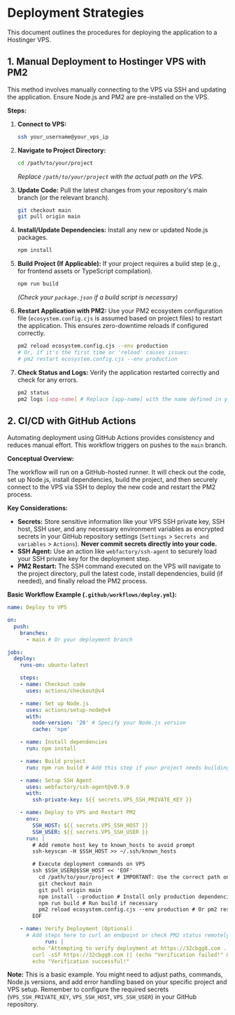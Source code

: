 # Deployment Strategies

This document outlines the procedures for deploying the application to a Hostinger VPS.

## 1. Manual Deployment to Hostinger VPS with PM2

This method involves manually connecting to the VPS via SSH and updating the application. Ensure Node.js and PM2 are pre-installed on the VPS.

**Steps:**

1.  **Connect to VPS:**
    ```bash
    ssh your_username@your_vps_ip
    ```

2.  **Navigate to Project Directory:**
    ```bash
    cd /path/to/your/project
    ```
    *Replace `/path/to/your/project` with the actual path on the VPS.*

3.  **Update Code:**
    Pull the latest changes from your repository's main branch (or the relevant branch).
    ```bash
    git checkout main
    git pull origin main
    ```

4.  **Install/Update Dependencies:**
    Install any new or updated Node.js packages.
    ```bash
    npm install
    ```

5.  **Build Project (If Applicable):**
    If your project requires a build step (e.g., for frontend assets or TypeScript compilation).
    ```bash
    npm run build
    ```
    *(Check your `package.json` if a build script is necessary)*

6.  **Restart Application with PM2:**
    Use your PM2 ecosystem configuration file (`ecosystem.config.cjs` is assumed based on project files) to restart the application. This ensures zero-downtime reloads if configured correctly.
    ```bash
    pm2 reload ecosystem.config.cjs --env production
    # Or, if it's the first time or 'reload' causes issues:
    # pm2 restart ecosystem.config.cjs --env production
    ```

7.  **Check Status and Logs:**
    Verify the application restarted correctly and check for any errors.
    ```bash
    pm2 status
    pm2 logs [app-name] # Replace [app-name] with the name defined in your ecosystem file
    ```

## 2. CI/CD with GitHub Actions

Automating deployment using GitHub Actions provides consistency and reduces manual effort. This workflow triggers on pushes to the `main` branch.

**Conceptual Overview:**

The workflow will run on a GitHub-hosted runner. It will check out the code, set up Node.js, install dependencies, build the project, and then securely connect to the VPS via SSH to deploy the new code and restart the PM2 process.

**Key Considerations:**

*   **Secrets:** Store sensitive information like your VPS SSH private key, SSH host, SSH user, and any necessary environment variables as encrypted secrets in your GitHub repository settings (`Settings` > `Secrets and variables` > `Actions`). **Never commit secrets directly into your code.**
*   **SSH Agent:** Use an action like `webfactory/ssh-agent` to securely load your SSH private key for the deployment step.
*   **PM2 Restart:** The SSH command executed on the VPS will navigate to the project directory, pull the latest code, install dependencies, build (if needed), and finally reload the PM2 process.

**Basic Workflow Example (`.github/workflows/deploy.yml`):**

```yaml
name: Deploy to VPS

on:
  push:
    branches:
      - main # Or your deployment branch

jobs:
  deploy:
    runs-on: ubuntu-latest

    steps:
    - name: Checkout code
      uses: actions/checkout@v4

    - name: Set up Node.js
      uses: actions/setup-node@v4
      with:
        node-version: '20' # Specify your Node.js version
        cache: 'npm'

    - name: Install dependencies
      run: npm install

    - name: Build project
      run: npm run build # Add this step if your project needs building

    - name: Setup SSH Agent
      uses: webfactory/ssh-agent@v0.9.0
      with:
        ssh-private-key: ${{ secrets.VPS_SSH_PRIVATE_KEY }}

    - name: Deploy to VPS and Restart PM2
      env:
        SSH_HOST: ${{ secrets.VPS_SSH_HOST }}
        SSH_USER: ${{ secrets.VPS_SSH_USER }}
      run: |
        # Add remote host key to known_hosts to avoid prompt
        ssh-keyscan -H $SSH_HOST >> ~/.ssh/known_hosts

        # Execute deployment commands on VPS
        ssh $SSH_USER@$SSH_HOST << 'EOF'
          cd /path/to/your/project # IMPORTANT: Use the correct path on your VPS
          git checkout main
          git pull origin main
          npm install --production # Install only production dependencies
          npm run build # Run build if necessary
          pm2 reload ecosystem.config.cjs --env production # Or pm2 restart
        EOF

    - name: Verify Deployment (Optional)
      # Add steps here to curl an endpoint or check PM2 status remotely if possible
            run: |
        echo "Attempting to verify deployment at https://32cbgg8.com ..."
        curl -sSf https://32cbgg8.com || (echo "Verification failed!" && exit 1)
        echo "Verification successful!"
```

**Note:** This is a basic example. You might need to adjust paths, commands, Node.js versions, and add error handling based on your specific project and VPS setup. Remember to configure the required secrets (`VPS_SSH_PRIVATE_KEY`, `VPS_SSH_HOST`, `VPS_SSH_USER`) in your GitHub repository.